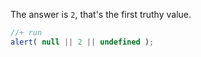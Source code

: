 The answer is `2`, that's the first truthy value. 

```js
//+ run
alert( null || 2 || undefined );
```

